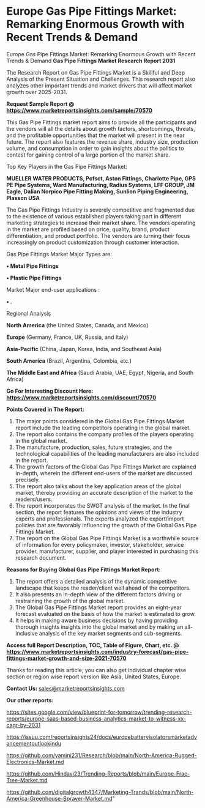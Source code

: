 # Europe Gas Pipe Fittings Market: Remarking Enormous Growth with Recent Trends & Demand
 Europe Gas Pipe Fittings Market: Remarking Enormous Growth with Recent Trends & Demand
<strong>Gas Pipe Fittings Market Research Report 2031</strong>

The Research Report on Gas Pipe Fittings Market is a Skillful and Deep Analysis of the Present Situation and Challenges. This research report also analyzes other important trends and market drivers that will affect market growth over 2025-2031.

<strong>Request Sample Report @ <a href=https://www.marketreportsinsights.com/sample/70570>https://www.marketreportsinsights.com/sample/70570</a></strong>

This Gas Pipe Fittings market report aims to provide all the participants and the vendors will all the details about growth factors, shortcomings, threats, and the profitable opportunities that the market will present in the near future. The report also features the revenue share, industry size, production volume, and consumption in order to gain insights about the politics to contest for gaining control of a large portion of the market share.

Top Key Players in the Gas Pipe Fittings Market:

<strong>MUELLER WATER PRODUCTS, Pcfsct, Aston Fittings, Charlotte Pipe, GPS PE Pipe Systems, Ward Manufacturing, Radius Systems, LFF GROUP, JM Eagle, Dalian Norpico Pipe Fitting Making, Sunlion Piping Engineering, Plasson USA</strong>

The Gas Pipe Fittings Industry is severely competitive and fragmented due to the existence of various established players taking part in different marketing strategies to increase their market share. The vendors operating in the market are profiled based on price, quality, brand, product differentiation, and product portfolio. The vendors are turning their focus increasingly on product customization through customer interaction.

Gas Pipe Fittings Market Major Types are:

<strong>• Metal Pipe Fittings

• Plastic Pipe Fittings</strong>

Market Major end-user applications :

<strong>• .</strong>

Regional Analysis

</u><strong><b>North America</b></strong> (the United States, Canada, and Mexico)

<strong><b>Europe </b></strong>(Germany, France, UK, Russia, and Italy)

<strong><b>Asia-Pacific</b></strong> (China, Japan, Korea, India, and Southeast Asia)

<strong><b>South America</b></strong> (Brazil, Argentina, Colombia, etc.)

<strong><b>The Middle East and Africa</b></strong> (Saudi Arabia, UAE, Egypt, Nigeria, and South Africa)

<strong>Go For Interesting Discount Here: <a href=https://www.marketreportsinsights.com/discount/70570>https://www.marketreportsinsights.com/discount/70570</a></strong>

<strong>Points Covered in The Report:</strong>
<ol>
  <li>The major points considered in the Global Gas Pipe Fittings Market report include the leading competitors operating in the global market.</li>
  <li>The report also contains the company profiles of the players operating in the global market.</li>
  <li>The manufacture, production, sales, future strategies, and the technological capabilities of the leading manufacturers are also included in the report.</li>
  <li>The growth factors of the Global Gas Pipe Fittings Market are explained in-depth, wherein the different end-users of the market are discussed precisely.</li>
  <li>The report also talks about the key application areas of the global market, thereby providing an accurate description of the market to the readers/users.</li>
  <li>The report incorporates the SWOT analysis of the market. In the final section, the report features the opinions and views of the industry experts and professionals. The experts analyzed the export/import policies that are favorably influencing the growth of the Global Gas Pipe Fittings Market.</li>
  <li>The report on the Global Gas Pipe Fittings Market is a worthwhile source of information for every policymaker, investor, stakeholder, service provider, manufacturer, supplier, and player interested in purchasing this research document.</li>
</ol>
<strong>Reasons for Buying Global Gas Pipe Fittings Market Report:</strong>

<ol>
  <li>The report offers a detailed analysis of the dynamic competitive landscape that keeps the reader/client well ahead of the competitors.</li>
  <li>It also presents an in-depth view of the different factors driving or restraining the growth of the global market.</li>
  <li>The Global Gas Pipe Fittings Market report provides an eight-year forecast evaluated on the basis of how the market is estimated to grow.</li>
  <li>It helps in making aware business decisions by having providing thorough insights insights into the global market and by making an all-inclusive analysis of the key market segments and sub-segments.</li>
</ol>
<strong>Access full Report Description, TOC, Table of Figure, Chart, etc. @ <a href=https://www.marketreportsinsights.com/industry-forecast/gas-pipe-fittings-market-growth-and-size-2021-70570>https://www.marketreportsinsights.com/industry-forecast/gas-pipe-fittings-market-growth-and-size-2021-70570</a></strong>


Thanks for reading this article; you can also get individual chapter wise section or region wise report version like Asia, United States, Europe.

<strong>Contact Us:</strong>
sales@marketreportsinsights.com

<strong>Our other reports:</strong>

<a href=https://sites.google.com/view/blueprint-for-tomorrow/trending-research-reports/europe-saas-based-business-analytics-market-to-witness-xx-cagr-by-2031>https://sites.google.com/view/blueprint-for-tomorrow/trending-research-reports/europe-saas-based-business-analytics-market-to-witness-xx-cagr-by-2031</a>

<a href=https://issuu.com/reportsinsights24/docs/europebatteryisolatorsmarketadvancementoutlookindu>https://issuu.com/reportsinsights24/docs/europebatteryisolatorsmarketadvancementoutlookindu</a>

<a href=https://github.com/yamini231/Research/blob/main/North-America-Rugged-Electronics-Market.md>https://github.com/yamini231/Research/blob/main/North-America-Rugged-Electronics-Market.md</a>

<a href=https://github.com/Hindavi23/Trending-Reports/blob/main/Europe-Frac-Tree-Market.md>https://github.com/Hindavi23/Trending-Reports/blob/main/Europe-Frac-Tree-Market.md</a>

<a href=https://github.com/digitalgrowth4347/Marketing-Trands/blob/main/North-America-Greenhouse-Sprayer-Market.md>https://github.com/digitalgrowth4347/Marketing-Trands/blob/main/North-America-Greenhouse-Sprayer-Market.md</a>"
